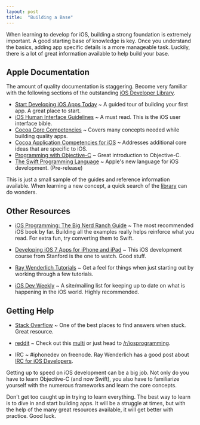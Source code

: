 ```yaml
---
layout: post
title:  "Building a Base"
---
```


When learning to develop for iOS, building a strong foundation is extremely important. A good starting base of knowledge is key. Once you understand the basics, adding app specific details is a more manageable task. Luckily, there is a lot of great information available to help build your base.

## Apple Documentation

The amount of quality documentation is staggering.
Become very familiar with the following sections of the outstanding
[iOS Developer Library](https://developer.apple.com/library/ios/navigation/).

* [Start Developing iOS Apps Today](https://developer.apple.com/library/ios/referencelibrary/GettingStarted/RoadMapiOS/)
~ A guided tour of building your first app. A great place to start.
* [iOS Human Interface Guidelines](https://developer.apple.com/library/ios/documentation/UserExperience/Conceptual/MobileHIG/)
~ A must read. This is the iOS user interface bible.
* [Cocoa Core Competencies](https://developer.apple.com/library/ios/documentation/general/conceptual/devpedia-cocoacore/Accessibility.html)
~ Covers many concepts needed while building quality apps.
* [Cocoa Application Competencies for iOS](https://developer.apple.com/library/ios/documentation/General/Conceptual/Devpedia-CocoaApp/Animation.html)
~ Addresses additional core ideas that are specific to iOS.
* [Programming with
Objective-C](https://developer.apple.com/library/ios/documentation/Cocoa/Conceptual/ProgrammingWithObjectiveC/Introduction/Introduction.html)
~ Great introduction to Objective-C.
* [The Swift Programming
Language](https://developer.apple.com/library/prerelease/ios/documentation/Swift/Conceptual/Swift_Programming_Language/index.html)
~ Apple's new language for iOS development. (Pre-release)

This is just a small sample of the guides and reference information
available. When learning a new concept, a quick search of the
[library](https://developer.apple.com/library/ios/navigation/) can do wonders.

## Other Resources

* [iOS Programming: The Big Nerd Ranch
Guide](http://www.bignerdranch.com/we-write/ios-programming.html)
~ The most recommended iOS book by far. Building all the examples really
helps reinforce what you read. For extra fun, try converting them to Swift.
* [Developing iOS 7 Apps for iPhone and
iPad](https://itunes.apple.com/us/course/developing-ios-7-apps-for/id733644550)
~ This iOS development course from Stanford is the one to watch. Good
stuff.
* [Ray Wenderlich Tutorials](http://www.raywenderlich.com/tutorials)
~ Get a feel for things when just starting out by working through a few tutorials.

* [iOS Dev Weekly](http://iosdevweekly.com)
~ A site/mailing list for keeping up to date on what is happening in the
iOS world. Highly recommended.

## Getting Help

* [Stack Overflow](http://stackoverflow.com/questions/tagged/ios)
~ One of the best places to find answers when stuck. Great resource.

* [reddit](http://www.reddit.com)
~ Check out this
[multi](http://www.reddit.com/user/wileywimberly/m/iosdev) or just head to
[/r/iosprogramming](http://www.reddit.com/r/iOSProgramming/).
* IRC ~ #iphonedev on freenode. Ray Wenderlich has a good post
  about [IRC for iOS
  Developers](http://www.raywenderlich.com/77163/irc-for-ios-developers). 

Getting up to speed on iOS development can be a big job. Not only do you
have to learn Objective-C (and now Swift), you also have to familiarize
yourself with the numerous frameworks and learn the core concepts.

Don't get too caught up in trying to learn everything. The best way to
learn is to dive in and start building apps. It will be a struggle
at times, but with the help of the many great resources available, it
will get better with practice. Good luck.



